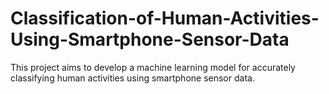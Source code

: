 # Classification-of-Human-Activities-Using-Smartphone-Sensor-Data
This project aims to develop a machine learning model for accurately classifying human activities using smartphone sensor data.

